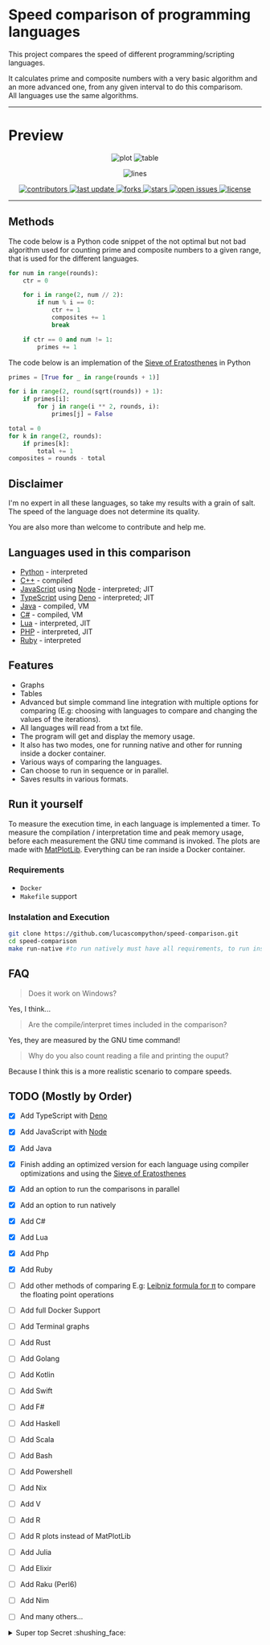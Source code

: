 # Speed comparison of programming languages 

This project compares the speed of different programming/scripting languages.

It calculates prime and composite numbers with a very basic algorithm and an more advanced one, from any given interval to do this comparisom.<br>
All languages use the same algorithms.
<!-- and it uses an implementation of the [Leibniz formula for π](https://en.wikipedia.org/wiki/Leibniz_formula_for_%CF%80) to do the comparison. -->


<!-- Here is a video which explains how it works: [Calculating π by hand](https://www.youtube.com/watch?v=HrRMnzANHHs) -->
---

# Preview

<div align="center">

![plot](https://cdn.discordapp.com/attachments/795277227423301643/963231527649558578/unknown.png "Speed comparison of programming languages")
![table](https://cdn.discordapp.com/attachments/795277227423301643/963231677004517406/unknown.png "Table") 

![lines](https://img.shields.io/tokei/lines/github/lucascompython/speed-comparison)
<p>
  <a href="https://github.com/lucascompython/speed-comparison/graphs/contributors">
    <img src="https://img.shields.io/github/contributors/lucascompython/speed-comparison" alt="contributors" />
  </a>
  <a href="">
    <img src="https://img.shields.io/github/last-commit/lucascompython/speed-comparison" alt="last update" />
  </a>
  <a href="https://github.com/lucascompython/speed-comparison/network/members">
    <img src="https://img.shields.io/github/forks/lucascompython/speed-comparison" alt="forks" />
  </a>
  <a href="https://github.com/lucascompython/speed-comparison/stargazers">
    <img src="https://img.shields.io/github/stars/lucascompython/speed-comparison" alt="stars" />
  </a>
  <a href="https://github.com/lucascompython/speed-comparison/issues/">
    <img src="https://img.shields.io/github/issues/lucascompython/speed-comparison" alt="open issues" />
  </a>
  <a href="https://github.com/lucascompython/speed-comparison/blob/master/LICENSE">
    <img src="https://img.shields.io/github/license/lucascompython/speed-comparison.svg" alt="license" />
  </a>
</p>

</div>

---





## Methods

The code below is a Python code snippet of the not optimal but not bad algorithm used for counting prime and composite numbers to a given range, that is used for the different languages.

```python
for num in range(rounds):
    ctr = 0

    for i in range(2, num // 2):
        if num % i == 0:
            ctr += 1
            composites += 1
            break

    if ctr == 0 and num != 1:
        primes += 1
```

The code below is an implemation of the [Sieve of Eratosthenes](https://en.wikipedia.org/wiki/Sieve_of_Eratosthenes) in Python

```python
primes = [True for _ in range(rounds + 1)]

for i in range(2, round(sqrt(rounds)) + 1):
    if primes[i]:
        for j in range(i ** 2, rounds, i):
            primes[j] = False

total = 0
for k in range(2, rounds):
    if primes[k]:
        total += 1
composites = rounds - total
```


## Disclaimer

I'm no expert in all these languages, so take my results with a grain of salt.<br>
The speed of the language does not determine its quality.
<!-- Also the findings just show how good the languages can handle floating point operations, which is only one aspect of a programming language. -->

You are also more than welcome to contribute and help me.

## Languages used in this comparison


- [Python](https://www.python.org/) - interpreted
- [C++](https://isocpp.org/) - compiled
- [JavaScript](https://www.ecma-international.org/publications-and-standards/standards/ecma-402/) using [Node](https://nodejs.org/en/) - interpreted; JIT
- [TypeScript](https://www.typescriptlang.org) using [Deno](https://deno.land) - interpreted; JIT
- [Java](http://www.oracle.com/technetwork/java/index.html) - compiled, VM
- [C#](https://docs.microsoft.com/en-us/dotnet/csharp/) - compiled, VM
- [Lua](https://www.lua.org) - interpreted, JIT
- [PHP](https://www.php.net) - interpreted, JIT
- [Ruby](www.ruby-lang.org) - interpreted
<!---

- [Javascript](https://www.ecma-international.org/publications/standards/Ecma-402.htm) using [Node.js](https://nodejs.org/) - interpreted, JIT
- [Go](https://golang.org/) - compiled
- [Rust](https://www.rust-lang.org/) - compiled
--->



## Features

- Graphs
- Tables
- Advanced but simple command line integration with multiple options for comparing (E.g: choosing with languages to compare and changing the values of the iterations).
- All languages will read from a txt file.
- The program will get and display the memory usage.
- It also has two modes, one for running native and other for running inside a docker container.
- Various ways of comparing the languages.
- Can choose to run in sequence or in parallel.
- Saves results in various formats.
<!---- Install all the requirements by itself.
-->

<!-- ## Results
asdd -->
## Run it yourself
<!--
Everything is run by a Docker container and a bash script which envokes the programs.
-->

To measure the execution time, in each language is implemented a timer.
To measure the compilation / interpretation time and peak memory usage, before each measurement the GNU time command is invoked. 
The plots are made with [MatPlotLib](https://matplotlib.org).
Everything can be ran inside a Docker container.

### Requirements

- `Docker`
- `Makefile` support

### Instalation and Execution

```bash
git clone https://github.com/lucascompython/speed-comparison.git
cd speed-comparison
make run-native #to run natively must have all requirements, to run inside docker use make build && make run-docker 
```

## FAQ

> Does it work on Windows?

Yes, I think...

> Are the compile/interpret times included in the comparison?

Yes, they are measured by the GNU time command!

> Why do you also count reading a file and printing the ouput?

Because I think this is a more realistic scenario to compare speeds.

## TODO (Mostly by Order)

- [X] Add TypeScript with [Deno](https://deno.land)
- [X] Add JavaScript with [Node](https://nodejs.org)
- [X] Add Java
- [X] Finish adding an optimized version for each language using compiler optimizations and using the [Sieve of Eratosthenes](https://en.wikipedia.org/wiki/Sieve_of_Eratosthenes)
- [X] Add an option to run the comparisons in parallel
- [X] Add an option to run natively 
- [X] Add C#
- [X] Add Lua
- [X] Add Php
- [X] Add Ruby
- [ ] Add other methods of comparing E.g: [Leibniz formula for π](https://en.wikipedia.org/wiki/Leibniz_formula_for_%CF%80) to compare the floating point operations
- [ ] Add full Docker Support
- [ ] Add Terminal graphs
- [ ] Add Rust
- [ ] Add Golang
- [ ] Add Kotlin
- [ ] Add Swift
- [ ] Add F#
- [ ] Add Haskell
- [ ] Add Scala
- [ ] Add Bash
- [ ] Add Powershell
- [ ] Add Nix
- [ ] Add V
- [ ] Add R
- [ ] Add R plots instead of MatPlotLib
- [ ] Add Julia
- [ ] Add Elixir
- [ ] Add Raku (Perl6)
- [ ] Add Nim
- [ ] And many others...


<details>
  <summary>Super top Secret :shushing_face:</summary>
  
<!--START_SECTION:activity-->
1. **Most** languages are good, use whatever you want.
2. Execpt HTML
3. Fuck HTML
<!--END_SECTION:activity-->

</details>

<!-- 
## Thanks

This projects takes inspiration from [Thomas](https://www.thomaschristlieb.de) who did a similar comparison [on his blog](https://www.thomaschristlieb.de/performance-vergleich-zwischen-verschiedenen-programmiersprachen-und-systemen/). -->